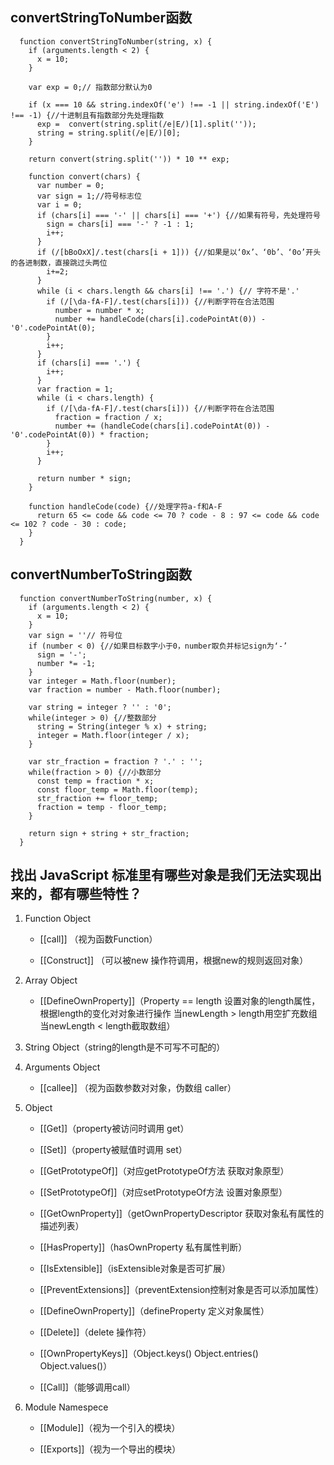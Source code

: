 ## convertStringToNumber函数

```
  function convertStringToNumber(string, x) {
    if (arguments.length < 2) {
      x = 10;
    }

    var exp = 0;// 指数部分默认为0

    if (x === 10 && string.indexOf('e') !== -1 || string.indexOf('E') !== -1) {//十进制且有指数部分先处理指数
      exp =  convert(string.split(/e|E/)[1].split(''));
      string = string.split(/e|E/)[0];
    }

    return convert(string.split('')) * 10 ** exp;
    
    function convert(chars) {
      var number = 0;
      var sign = 1;//符号标志位
      var i = 0;
      if (chars[i] === '-' || chars[i] === '+') {//如果有符号，先处理符号
        sign = chars[i] === '-' ? -1 : 1;
        i++;
      }
      if (/[bBoOxX]/.test(chars[i + 1])) {//如果是以‘0x’、‘0b’、‘0o’开头的各进制数，直接跳过头两位
        i+=2;
      }
      while (i < chars.length && chars[i] !== '.') {// 字符不是'.'
        if (/[\da-fA-F]/.test(chars[i])) {//判断字符在合法范围
          number = number * x;
          number += handleCode(chars[i].codePointAt(0)) - '0'.codePointAt(0);
        }
        i++;
      }
      if (chars[i] === '.') {
        i++;
      }
      var fraction = 1;
      while (i < chars.length) {
        if (/[\da-fA-F]/.test(chars[i])) {//判断字符在合法范围
          fraction = fraction / x;
          number += (handleCode(chars[i].codePointAt(0)) - '0'.codePointAt(0)) * fraction;
        }
        i++;
      }

      return number * sign;
    }

    function handleCode(code) {//处理字符a-f和A-F
      return 65 <= code && code <= 70 ? code - 8 : 97 <= code && code <= 102 ? code - 30 : code;
    }
  }
```

## convertNumberToString函数

```
  function convertNumberToString(number, x) {
    if (arguments.length < 2) {
      x = 10;
    }
    var sign = ''// 符号位
    if (number < 0) {//如果目标数字小于0，number取负并标记sign为‘-’
      sign = '-';
      number *= -1;
    }
    var integer = Math.floor(number);
    var fraction = number - Math.floor(number);

    var string = integer ? '' : '0';
    while(integer > 0) {//整数部分
      string = String(integer % x) + string;
      integer = Math.floor(integer / x);
    }

    var str_fraction = fraction ? '.' : '';
    while(fraction > 0) {//小数部分
      const temp = fraction * x;
      const floor_temp = Math.floor(temp);
      str_fraction += floor_temp;
      fraction = temp - floor_temp;
    }

    return sign + string + str_fraction;
  }
```

## 找出 JavaScript 标准里有哪些对象是我们无法实现出来的，都有哪些特性？

1. Function Object

    * [[call]] （视为函数Function）

    * [[Construct]] （可以被new 操作符调用，根据new的规则返回对象）
2. Array Object

    * [[DefineOwnProperty]]（Property == length 设置对象的length属性，根据length的变化对对象进行操作 当newLength > length用空扩充数组 当newLength < length截取数组）

3. String Object（string的length是不可写不可配的）

4. Arguments Object

    * [[callee]] （视为函数参数对对象，伪数组 caller）

5. Object

    * [[Get]]（property被访问时调用 get） 

    * [[Set]]（property被赋值时调用 set） 

    * [[GetPrototypeOf]]（对应getPrototypeOf方法 获取对象原型） 

    * [[SetPrototypeOf]]（对应setPrototypeOf方法 设置对象原型） 

    * [[GetOwnProperty]]（getOwnPropertyDescriptor 获取对象私有属性的描述列表） 

    * [[HasProperty]]（hasOwnProperty 私有属性判断） 

    * [[IsExtensible]]（isExtensible对象是否可扩展） 

    * [[PreventExtensions]]（preventExtension控制对象是否可以添加属性） 

    * [[DefineOwnProperty]]（defineProperty 定义对象属性） 

    * [[Delete]]（delete 操作符） 

    * [[OwnPropertyKeys]]（Object.keys() Object.entries() Object.values()） 

    * [[Call]]（能够调用call） 

6. Module Namespece

    * [[Module]]（视为一个引入的模块） 

    * [[Exports]]（视为一个导出的模块） 


 

